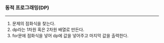 ### 동적 프로그래밍(DP)

---

1. 문제의 점화식을 찾는다.
2. dp라는 1차원 혹은 2차원 배열로 만든다.
3. for문에 점화식을 넣어 dp에 값을 넣어주고 마지막 값을 출력한다.